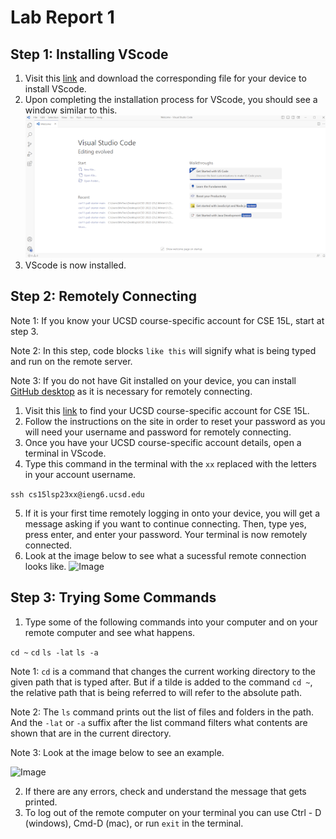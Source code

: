 # Lab Report 1

## Step 1: Installing VScode

1. Visit this [link](https://code.visualstudio.com/) and download the corresponding file for your device to install VScode.
2. Upon completing the installation process for VScode, you should see a window similar to this.
![Image](VScode.png)
3. VScode is now installed.


## Step 2: Remotely Connecting

Note 1: If you know your UCSD course-specific account for CSE 15L, start at step 3.

Note 2: In this step, code blocks ```like this``` will signify what is being typed and run on the remote server.

Note 3: If you do not have Git installed on your device, you can install [GitHub desktop](https://desktop.github.com/) as it is necessary for remotely connecting.
1. Visit this [link](https://sdacs.ucsd.edu/~icc/index.php) to find your UCSD course-specific account for CSE 15L.
2. Follow the instructions on the site in order to reset your password as you will need your username and password for remotely connecting.
3. Once you have your UCSD course-specific account details, open a terminal in VScode.  
4. Type this command in the terminal with the ```xx``` replaced with the letters in your account username.

``` ssh cs15lsp23xx@ieng6.ucsd.edu ```

5. If it is your first time remotely logging in onto your device, you will get a message asking if you want to continue connecting.  Then, type yes, press enter, and enter your password.  Your terminal is now remotely connected.
6. Look at the image below to see what a sucessful remote connection looks like.
![Image](RemoteConnection.png)

## Step 3: Trying Some Commands

1. Type some of the following commands into your computer and on your remote computer and see what happens.

```cd ~```
```cd```
```ls -lat```
```ls -a```

Note 1: ```cd``` is a command that changes the current working directory to the given path that is typed after.  But if a tilde is added to the command ```cd ~```, the relative path that is being referred to will refer to the absolute path.

Note 2: The ```ls``` command prints out the list of files and folders in the path.  And the ```-lat``` or ```-a``` suffix after the list command filters what contents are shown that are in the current directory.

Note 3: Look at the image below to see an example.

![Image](LSCommand.jpg)

2. If there are any errors, check and understand the message that gets printed.
3. To log out of the remote computer on your terminal you can use Ctrl - D (windows), Cmd-D (mac), or run ```exit``` in the terminal.
